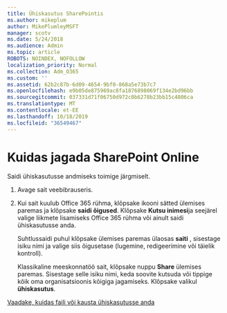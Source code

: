 ```yaml
---
title: Ühiskasutus SharePointis
ms.author: mikeplum
author: MikePlumleyMSFT
manager: scotv
ms.date: 5/24/2018
ms.audience: Admin
ms.topic: article
ROBOTS: NOINDEX, NOFOLLOW
localization_priority: Normal
ms.collection: Adm_O365
ms.custom: ''
ms.assetid: 62b2c87b-6d09-4654-9bf0-868a5e73b7c7
ms.openlocfilehash: e9b05de875969ac8fa1876898069f134e2bd96bb
ms.sourcegitcommit: 037331d71f06750d972c0b6278b23bb15c4806ca
ms.translationtype: MT
ms.contentlocale: et-EE
ms.lasthandoff: 10/18/2019
ms.locfileid: "36549467"
---
```

# <a name="how-to-share-in-sharepoint-online"></a>Kuidas jagada SharePoint Online

Saidi ühiskasutusse andmiseks toimige järgmiselt.
  
1. Avage sait veebibrauseris.
    
2. Kui sait kuulub Office 365 rühma, klõpsake ikooni sätted ülemises paremas ja klõpsake **saidi õigused**. Klõpsake **Kutsu inimesi**ja seejärel valige liikmete lisamiseks Office 365 rühma või ainult saidi ühiskasutusse anda. 
    
    Suhtlussaidi puhul klõpsake ülemises paremas ülaosas **saiti** , sisestage isiku nimi ja valige siis õigusetase (lugemine, redigeerimine või täielik kontroll). 
    
    Klassikaline meeskonnatöö sait, klõpsake nuppu **Share** ülemises paremas. Sisestage selle isiku nimi, keda soovite kutsuda või tippige kõik oma organisatsioonis kõigiga jagamiseks. Klõpsake valikul **ühiskasutus**.
    
[Vaadake, kuidas faili või kausta ühiskasutusse anda](https://go.microsoft.com/fwlink/?linkid=511430)
  

